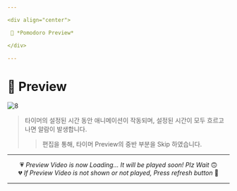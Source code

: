 ```yaml
---

<div align="center">

 💛 *Pomodoro Preview*

</div>

---
```


# 📱 Preview
![8](https://user-images.githubusercontent.com/68846212/186943470-670bb1af-a791-41fb-b809-c9829dc3135a.gif)
> 타이머의 설정된 시간 동안 애니메이션이 작동되며, 설정된 시간이 모두 흐르고 나면 알람이 발생합니다.  
> > 편집을 통해, 타이머 Preview의 중반 부분을 Skip 하였습니다.

---

<div align="center">

💗 *Preview Video is now Loading... It will be played soon! Plz Wait* 🙃  
💔 *If Preview Video is not shown or not played, Press refresh button* 🫥

</div>

---